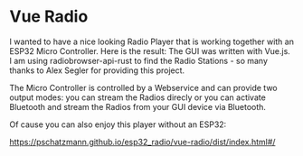 # Vue Radio

I wanted to have a nice looking Radio Player that is working together with an ESP32 Micro Controller.
Here is the result: The GUI was written with Vue.js. I am using radiobrowser-api-rust to find the Radio Stations - so many thanks to Alex Segler for providing this project.

The Micro Controller is controlled by a Webservice and can provide two output modes: you can stream the Radios direcly or you can activate Bluetooth and stream the Radios from your GUI device via Bluetooth.

Of cause you can also enjoy this player without an ESP32:

https://pschatzmann.github.io/esp32_radio/vue-radio/dist/index.html#/

